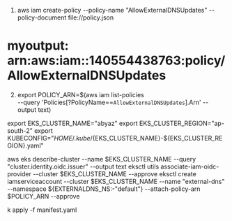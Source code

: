 1. aws iam create-policy --policy-name "AllowExternalDNSUpdates" --policy-document file://policy.json

# myoutput: arn:aws:iam::140554438763:policy/AllowExternalDNSUpdates
2. export POLICY_ARN=$(aws iam list-policies \
 --query 'Policies[?PolicyName==`AllowExternalDNSUpdates`].Arn' --output text)

export EKS_CLUSTER_NAME="abyaz"
export EKS_CLUSTER_REGION="ap-south-2"
export KUBECONFIG="$HOME/.kube/${EKS_CLUSTER_NAME}-${EKS_CLUSTER_REGION}.yaml"

aws eks describe-cluster --name $EKS_CLUSTER_NAME --query "cluster.identity.oidc.issuer" --output text
eksctl utils associate-iam-oidc-provider --cluster $EKS_CLUSTER_NAME --approve
eksctl create iamserviceaccount --cluster $EKS_CLUSTER_NAME --name "external-dns" --namespace ${EXTERNALDNS_NS:-"default"} --attach-policy-arn $POLICY_ARN --approve

k apply -f manifest.yaml